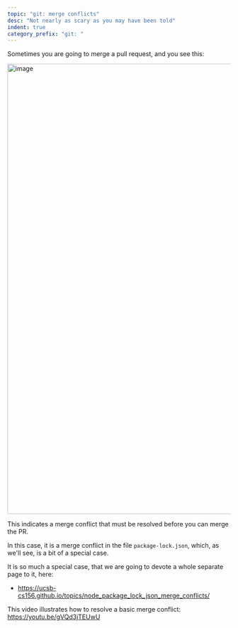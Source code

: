 ```yaml
---
topic: "git: merge conflicts"
desc: "Not nearly as scary as you may have been told"
indent: true
category_prefix: "git: "
---
```


Sometimes you are going to merge a pull request, and you see this:

<img width="1014" alt="image" src="https://user-images.githubusercontent.com/1119017/154364581-a88d01e5-665d-45ef-911d-9dba6903aae4.png">

This indicates a merge conflict that must be resolved before you can merge the PR.

In this case, it is a merge conflict in the file `package-lock.json`, which, as we'll see, is a bit of a special case. 

It is so much a special case, that we are going to devote a whole separate page to it, here:
* <https://ucsb-cs156.github.io/topics/node_package_lock_json_merge_conflicts/>

This video illustrates how to resolve a basic merge conflict: <https://youtu.be/gVQd3jTEUwU>


